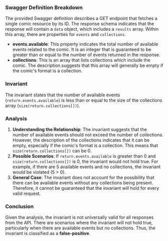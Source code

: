 ### Swagger Definition Breakdown
The provided Swagger definition describes a GET endpoint that fetches a single comic resource by its ID. The response schema indicates that the response will contain a `data` object, which includes a `results` array. Within this array, there are properties for `events` and `collections`.

- **events.available**: This property indicates the total number of available events related to the comic. It is an integer that is guaranteed to be greater than or equal to the number of events returned in the response.
- **collections**: This is an array that lists collections which include the comic. The description suggests that this array will generally be empty if the comic's format is a collection.

### Invariant
The invariant states that the number of available events (`return.events.available`) is less than or equal to the size of the collections array (`size(return.collections[])`). 

### Analysis
1. **Understanding the Relationship**: The invariant suggests that the number of available events should not exceed the number of collections. However, the description of the collections indicates that it can be empty, especially if the comic's format is a collection. This means that `size(return.collections[])` can be 0.
2. **Possible Scenarios**: If `return.events.available` is greater than 0 and `size(return.collections[])` is 0, the invariant would not hold true. For example, if there are 5 available events and no collections, the invariant would be violated (5 > 0).
3. **General Case**: The invariant does not account for the possibility that there can be available events without any collections being present. Therefore, it cannot be guaranteed that the invariant will hold for every valid request.

### Conclusion
Given the analysis, the invariant is not universally valid for all responses from the API. There are scenarios where the invariant will not hold true, particularly when there are available events but no collections. Thus, the invariant is classified as a **false-positive**.

